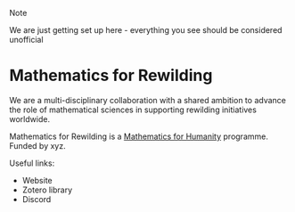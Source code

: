 > [!NOTE]
> We are just getting set up here - everything you see should be considered unofficial

# Mathematics for Rewilding

We are a multi-disciplinary collaboration with a shared ambition to advance the role of mathematical sciences in supporting rewilding initiatives worldwide.

Mathematics for Rewilding is a [Mathematics for Humanity](https://www.icms.org.uk/funding-opportunities/mathematics-humanity) programme.
Funded by xyz.

Useful links:

- Website
- Zotero library
- Discord

<!--

**Here are some ideas to get you started:**

🙋‍♀️ A short introduction - what is your organization all about?
🌈 Contribution guidelines - how can the community get involved?
👩‍💻 Useful resources - where can the community find your docs? Is there anything else the community should know?
🍿 Fun facts - what does your team eat for breakfast?
🧙 Remember, you can do mighty things with the power of [Markdown](https://docs.github.com/github/writing-on-github/getting-started-with-writing-and-formatting-on-github/basic-writing-and-formatting-syntax)
-->
